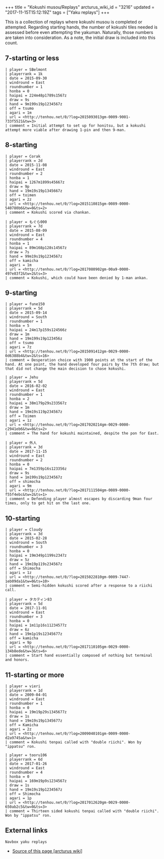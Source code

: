 +++
title = "Kokushi musou/Replays"
arcturus_wiki_id = "3216"
updated = "2017-11-15T15:12:19Z"
tags = ["Yaku replays"]
+++

This is a collection of replays where kokushi musou is completed or attempted. Regarding starting
hands, the number of kokushi tiles needed is assessed before even attempting the yakuman. Naturally,
those numbers are taken into consideration. As a note, the initial draw is included into this count.

## 7-starting or less

```Replay/Tenhou.net|
| player = SBelmont
| playerrank = 1k
| date = 2015-09-30
| windround = East
| roundnumber = 1
| honba = 0
| haipai = 224m48p1789s1567z
| draw = 9s
| hand = 9m199s19p1234567z
| off = tsumo
| agari = 1m
| url = <http://tenhou.net/0/?log=2015093013gm-0009-9001-733f5521&tw=3>
| comment = Initial attempt to set up for honitsu, but a kokushi attempt more viable after drawing 1-pin and then 9-man.
```

## 8-starting

```Replay/Tenhou.net|
| player = Corak
| playerrank = 2d
| date = 2015-11-08
| windround = East
| roundnumber = 2
| honba = 1
| haipai = 1267m1899s45667z
| draw = 9p
| hand = 19m19s19p1345667z
| off = toimen
| agari = 2z
| url = <http://tenhou.net/0/?log=2015110815gm-0089-0000-540780b6&tw=0&ts=2>
| comment = Kokushi scored via chankan.
```

```Replay/Tenhou.net|
| player = もぐら000
| playerrank = 7d
| date = 2015-08-09
| windround = East
| roundnumber = 4
| honba = 1
| haipai = 89m168p128s14567z
| draw = 7s
| hand = 99m19s19p1234567z
| off = kamicha
| agari = 1m
| url = <http://tenhou.net/0/?log=2017080902gm-00a9-0000-497e83f2&tw=2&ts=3>
| comment = Kokushi, which could have been denied by 1-man ankan.
```

## 9-starting

```Replay/Tenhou.net|
| player = fune150
| playerrank = 5d
| date = 2015-09-14
| windround = South
| roundnumber = 1
| honba = 5
| haipai = 24m17p159s124566z
| draw = 1m
| hand = 19m199s19p123456z
| off = tsumo
| agari = 7z
| url = <http://tenhou.net/0/?log=2015091412gm-0029-0000-0d6388b4&tw=2&ts=16>
| comment = Desperation choice with 1900 points at the start of the hand. At one point, the hand developed four pairs by the 7th draw; but that did not change the main decision to chase kokushi.
```

```Replay/Tenhou.net|
| player = Jehu
| playerrank = 5d
| date = 2016-02-02
| windround = East
| roundnumber = 1
| honba = 2
| haipai = 38m179p29s233567z
| draw = 1m
| hand = 19m19s119p234567z
| off = Toimen
| agari = 1z
| url = <http://tenhou.net/0/?log=2017020214gm-0029-0000-c2941eb6&tw=0&ts=2>
| comment = The hand for kokushi maintained, despite the pon for East.
```

```Replay/Tenhou.net|
| player = 外人
| playerrank = 3d
| date = 2017-11-15
| windround = East
| roundnumber = 2
| honba = 0
| haipai = 7m1359p16s123356z
| draw = 9s
| hand = 1m199s19p1234567z
| off = shimocha
| agari = 9m
| url = <http://tenhou.net/0/?log=2017111504gm-0089-0000-f55f4ebc&tw=2&ts=1>
| comment = Defending player almost escapes by discarding 9man four times, only to get hit on the last one.
```

## 10-starting

```Replay/Tenhou.net|
| player = Cloudy
| playerrank = 3d
| date = 2015-02-28
| windround = South
| roundnumber = 3
| honba = 0
| haipai = 19m349p1199s2347z
| draw = 5z
| hand = 19m19p119s234567z
| off = Shimocha
| agari = 1z
| url = <http://tenhou.net/0/?log=2015022810gm-0009-7447-1eb09da1&tw=0&ts=10>
| comment = Semi-hidden kokushi scored after a response to a riichi call.
```

```Replay/Tenhou.net|
| player = タカティン83
| playerrank = 5d
| date = 2017-11-01
| windround = East
| roundnumber = 3
| honba = 0
| haipai = 1m11p16s11234577z
| draw = 6z
| hand = 19m1p19s12345677z
| off = kamicha
| agari = 9p
| url = <http://tenhou.net/0/?log=2017110105gm-0029-0000-134b8ede&tw=3&ts=6>
| comment = Start hand essentially composed of nothing but terminal and honors.
```

## 11-starting or more

```Replay/Tenhou.net|
| player = vieri
| playerrank = 1d
| date = 2009-04-01
| windround = East
| roundnumber = 1
| honba = 0
| haipai = 19m19p29s1345677z
| draw = 1s
| hand = 19m19s19p1345677z
| off = Kamicha
| agari = 2z
| url = <http://tenhou.net/0/?log=2009040101gm-0009-0000-d2a9745a&tw=1>
| comment = Kokushi tenpai called with "double riichi". Won by "ippatsu" ron.
```

```Replay/Tenhou.net|
| player = tooru106
| playerrank = 6d
| date = 2017-01-26
| windround = East
| roundnumber = 4
| honba = 0
| haipai = 169m19p9s1234567z
| draw = 1s
| hand = 19m19s19p1234567z
| off = Shimocha
| agari = 1p
| url = <http://tenhou.net/0/?log=2017012620gm-0029-0000-650ab2c5&tw=0&ts=3>
| comment = Thirteen sided kokushi tenpai called with "double riichi". Won by "ippatsu" ron.
```

## External links

`Navbox yaku replays`

- [Source of this page [arcturus wiki]](http://arcturus.su/wiki/Kokushi_musou/Replays)
